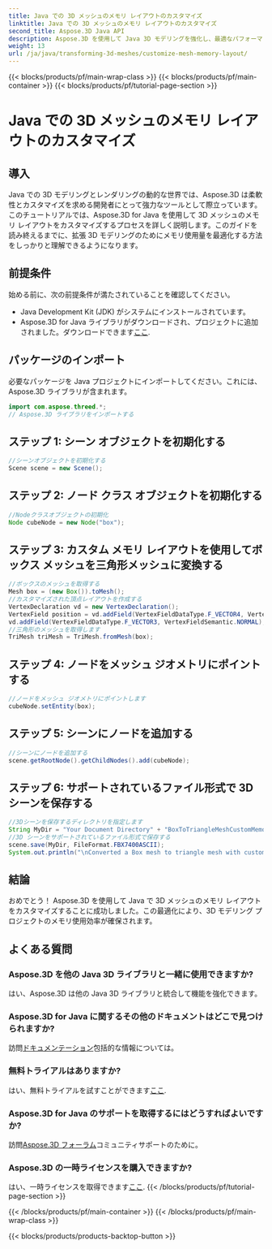 ```yaml
---
title: Java での 3D メッシュのメモリ レイアウトのカスタマイズ
linktitle: Java での 3D メッシュのメモリ レイアウトのカスタマイズ
second_title: Aspose.3D Java API
description: Aspose.3D を使用して Java 3D モデリングを強化し、最適なパフォーマンスを得るためにメモリ レイアウトをカスタマイズします。今すぐステップバイステップガイドに従ってください。
weight: 13
url: /ja/java/transforming-3d-meshes/customize-mesh-memory-layout/
---
```


{{< blocks/products/pf/main-wrap-class >}}
{{< blocks/products/pf/main-container >}}
{{< blocks/products/pf/tutorial-page-section >}}

# Java での 3D メッシュのメモリ レイアウトのカスタマイズ

## 導入
Java での 3D モデリングとレンダリングの動的な世界では、Aspose.3D は柔軟性とカスタマイズを求める開発者にとって強力なツールとして際立っています。このチュートリアルでは、Aspose.3D for Java を使用して 3D メッシュのメモリ レイアウトをカスタマイズするプロセスを詳しく説明します。このガイドを読み終えるまでに、拡張 3D モデリングのためにメモリ使用量を最適化する方法をしっかりと理解できるようになります。
## 前提条件
始める前に、次の前提条件が満たされていることを確認してください。
- Java Development Kit (JDK) がシステムにインストールされています。
-  Aspose.3D for Java ライブラリがダウンロードされ、プロジェクトに追加されました。ダウンロードできます[ここ](https://releases.aspose.com/3d/java/).
## パッケージのインポート
必要なパッケージを Java プロジェクトにインポートしてください。これには、Aspose.3D ライブラリが含まれます。
```java
import com.aspose.threed.*;
// Aspose.3D ライブラリをインポートする
```
## ステップ 1: シーン オブジェクトを初期化する
```java
//シーンオブジェクトを初期化する
Scene scene = new Scene();
```
## ステップ 2: ノード クラス オブジェクトを初期化する
```java
//Nodeクラスオブジェクトの初期化
Node cubeNode = new Node("box");
```
## ステップ 3: カスタム メモリ レイアウトを使用してボックス メッシュを三角形メッシュに変換する
```java
//ボックスのメッシュを取得する
Mesh box = (new Box()).toMesh();
//カスタマイズされた頂点レイアウトを作成する
VertexDeclaration vd = new VertexDeclaration();
VertexField position = vd.addField(VertexFieldDataType.F_VECTOR4, VertexFieldSemantic.POSITION);
vd.addField(VertexFieldDataType.F_VECTOR3, VertexFieldSemantic.NORMAL);
//三角形のメッシュを取得します
TriMesh triMesh = TriMesh.fromMesh(box);
```
## ステップ 4: ノードをメッシュ ジオメトリにポイントする
```java
//ノードをメッシュ ジオメトリにポイントします
cubeNode.setEntity(box);
```
## ステップ 5: シーンにノードを追加する
```java
//シーンにノードを追加する
scene.getRootNode().getChildNodes().add(cubeNode);
```
## ステップ 6: サポートされているファイル形式で 3D シーンを保存する
```java
//3Dシーンを保存するディレクトリを指定します
String MyDir = "Your Document Directory" + "BoxToTriangleMeshCustomMemoryLayoutScene.fbx";
//3D シーンをサポートされているファイル形式で保存する
scene.save(MyDir, FileFormat.FBX7400ASCII);
System.out.println("\nConverted a Box mesh to triangle mesh with custom memory layout of the vertex successfully.\nFile saved at " + MyDir);
```
## 結論
おめでとう！ Aspose.3D を使用して Java で 3D メッシュのメモリ レイアウトをカスタマイズすることに成功しました。この最適化により、3D モデリング プロジェクトのメモリ使用効率が確保されます。
## よくある質問
### Aspose.3D を他の Java 3D ライブラリと一緒に使用できますか?
はい、Aspose.3D は他の Java 3D ライブラリと統合して機能を強化できます。
### Aspose.3D for Java に関するその他のドキュメントはどこで見つけられますか?
訪問[ドキュメンテーション](https://reference.aspose.com/3d/java/)包括的な情報については。
### 無料トライアルはありますか?
はい、無料トライアルを試すことができます[ここ](https://releases.aspose.com/).
### Aspose.3D for Java のサポートを取得するにはどうすればよいですか?
訪問[Aspose.3D フォーラム](https://forum.aspose.com/c/3d/18)コミュニティサポートのために。
### Aspose.3D の一時ライセンスを購入できますか?
はい、一時ライセンスを取得できます[ここ](https://purchase.aspose.com/temporary-license/).
{{< /blocks/products/pf/tutorial-page-section >}}

{{< /blocks/products/pf/main-container >}}
{{< /blocks/products/pf/main-wrap-class >}}

{{< blocks/products/products-backtop-button >}}
